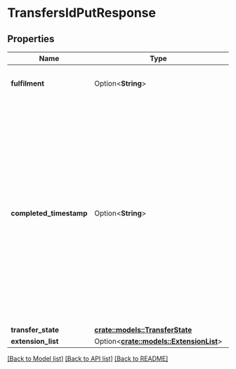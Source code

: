 # TransfersIdPutResponse

## Properties

Name | Type | Description | Notes
------------ | ------------- | ------------- | -------------
**fulfilment** | Option<**String**> | Fulfilment that must be attached to the transfer by the Payee. | [optional]
**completed_timestamp** | Option<**String**> | The API data type DateTime is a JSON String in a lexical format that is restricted by a regular expression for interoperability reasons. The format is according to ISO 8601, expressed in a combined date, time and time zone format. A more readable version of the format is yyyy-MM-ddTHH:mm:ss.SSS[-HH:MM]. Examples -  \"2016-05-24T08:38:08.699-04:00\", \"2016-05-24T08:38:08.699Z\" (where Z indicates Zulu time zone, same as UTC). | [optional]
**transfer_state** | [**crate::models::TransferState**](TransferState.md) |  | 
**extension_list** | Option<[**crate::models::ExtensionList**](ExtensionList.md)> |  | [optional]

[[Back to Model list]](../README.md#documentation-for-models) [[Back to API list]](../README.md#documentation-for-api-endpoints) [[Back to README]](../README.md)


